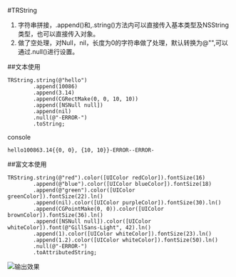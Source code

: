 #TRString
 
1. 字符串拼接，.append()和,.string()方法内可以直接传入基本类型及NSString类型，也可以直接传入对象。
2. 做了空处理，对Null，nil，长度为0的字符串做了处理，默认转换为@"",可以通过.null()进行设置。

##文本使用
```
TRString.string(@"hello")
        .append(10086)
        .append(3.14)
        .append(CGRectMake(0, 0, 10, 10))
        .append([NSNull null])
        .append(nil)
        .null(@"-ERROR-")
        .toString;
```
console 

```
hello100863.14{{0, 0}, {10, 10}}-ERROR--ERROR-
```

##富文本使用

```
TRString.string(@"red").color([UIColor redColor]).fontSize(16)
        .append(@"blue").color([UIColor blueColor]).fontSize(18)
        .append(@"green").color([UIColor greenColor]).fontSize(22).ln()
        .append(nil).color([UIColor purpleColor]).fontSize(30).ln()
        .append(CGPointMake(0, 0)).color([UIColor brownColor]).fontSize(36).ln()
        .append([NSNull null]).color([UIColor whiteColor]).font(@"GillSans-Light", 42).ln()
        .append(1).color([UIColor whiteColor]).fontSize(23).ln()
        .append(1.2).color([UIColor whiteColor]).fontSize(50).ln()
        .null(@"-ERROR-")
        .toAttributedString;
```
![输出效果](https://git.oschina.net/uploads/images/2017/0721/101849_ec2b170d_752853.png "Simulator Screen Shot 2017年7月21日 10.17.10副本.png")